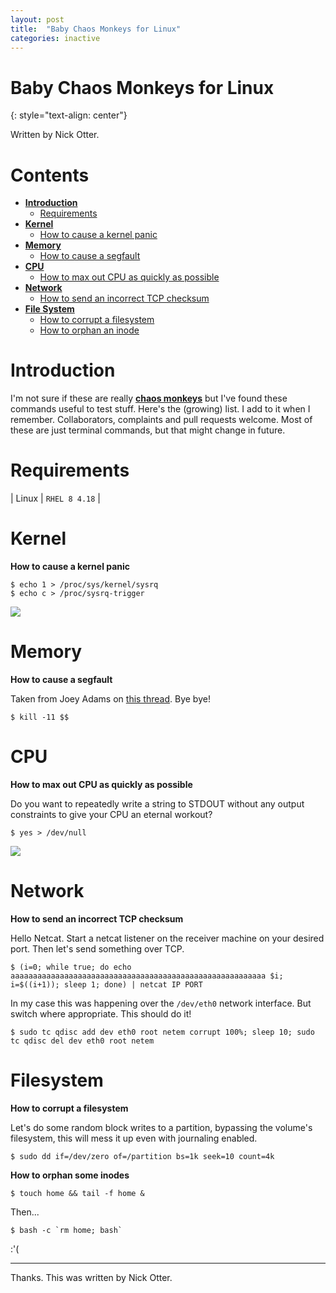 ```yaml
---
layout: post
title:  "Baby Chaos Monkeys for Linux"
categories: inactive
---
```


# Baby Chaos Monkeys for Linux
{: style="text-align: center"}

Written by Nick Otter.

# Contents

- [**Introduction**](#introduction)<br>
   - [Requirements](#requirements)<br>
- [**Kernel**](#kernel)<br>
   - [How to cause a kernel panic](#how-to-cause-a-kernel-panic)<br>
- [**Memory**](#memory)<br>
   - [How to cause a segfault](#how-to-cause-a-segfault)<br>
- [**CPU**](#cpu)<br>
   - [How to max out CPU as quickly as possible](#how-to-max-out-cpu-as-quickly-as-possible)<br>
- [**Network**](#network)<br>
   - [How to send an incorrect TCP checksum](#how-to-send-an-incorrect-TCP-checksum)<br>
- [**File System**](#filesystem)<br>
   - [How to corrupt a filesystem](#how-to-corrupt-a-filesystem)<br>
   - [How to orphan an inode](#how-to-orphan-some-inodes)<br>

# Introduction

I'm not sure if these are really [**chaos monkeys**](https://en.wikipedia.org/wiki/Chaos_engineering) but I've found these commands useful to test stuff. Here's the (growing) list. I add to it when I remember. Collaborators, complaints and pull requests welcome. Most of these are just terminal commands, but that might change in future.

# Requirements

| Linux | `RHEL 8 4.18` |

# Kernel

**How to cause a kernel panic**

```
$ echo 1 > /proc/sys/kernel/sysrq
$ echo c > /proc/sysrq-trigger
```
![](https://media1.tenor.com/images/0d19c4b59db501d0b5c0dd897a234055/tenor.gif?itemid=5799525)

# Memory

**How to cause a segfault**

Taken from Joey Adams on [this thread](https://codegolf.stackexchange.com/questions/4399/shortest-code-that-raises-a-sigsegv). Bye bye!

```
$ kill -11 $$
```

# CPU

**How to max out CPU as quickly as possible**

Do you want to repeatedly write a string to STDOUT without any output constraints to give your CPU an eternal workout?
```
$ yes > /dev/null
```
![](https://media.giphy.com/media/svcVqVsSvzm0g/giphy.gif)

# Network

**How to send an incorrect TCP checksum**

Hello Netcat. Start a netcat listener on the receiver machine on your desired port. Then let's send something over TCP.
```
$ (i=0; while true; do echo aaaaaaaaaaaaaaaaaaaaaaaaaaaaaaaaaaaaaaaaaaaaaaaaaaaaaaaaa $i; i=$((i+1)); sleep 1; done) | netcat IP PORT
```
In my case this was happening over the `/dev/eth0` network interface. But switch where appropriate. This should do it!
```
$ sudo tc qdisc add dev eth0 root netem corrupt 100%; sleep 10; sudo tc qdisc del dev eth0 root netem
```

# Filesystem

**How to corrupt a filesystem**

Let's do some random block writes to a partition, bypassing the volume's filesystem, this will mess it up even with journaling enabled.
```
$ sudo dd if=/dev/zero of=/partition bs=1k seek=10 count=4k
```

**How to orphan some inodes**

```
$ touch home && tail -f home &
```
Then...
```
$ bash -c `rm home; bash`
```
:'(

---

Thanks. This was written by Nick Otter.
